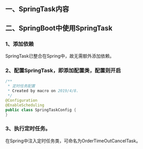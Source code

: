 ## 一、SpringTask内容

## 二、SpringBoot中使用SpringTask
### 1、添加依赖
SpringTask已整合在Spring中，故无需额外添加依赖。
### 2、配置SpringTask，即添加配置类，配置则开启
```java
/**
 * 定时任务配置
 * Created by macro on 2019/4/8.
 */
@Configuration
@EnableScheduling
public class SpringTaskConfig {
}

```
### 3、执行定时任务。
在Spring中注入定时任务类，可命名为OrderTimeOutCancelTask。
```java

```